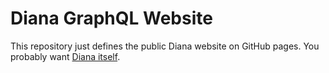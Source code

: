 # Diana GraphQL Website

This repository just defines the public Diana website on GitHub pages. You probably want [Diana itself](https://github.com/arctic-hen7/diana).
